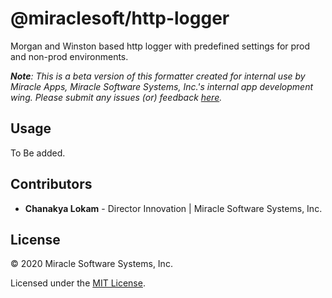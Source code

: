 # @miraclesoft/http-logger

Morgan and Winston based http logger with predefined settings for prod and non-prod environments.

**_Note_**_: This is a beta version of this formatter created for internal use by Miracle Apps, Miracle Software Systems, Inc.'s internal app development wing. Please submit any issues (or) feedback [here](https://github.com/miracleapps/eslint-formatter-html/issues)._

## Usage

To Be added.

## Contributors

- **Chanakya Lokam** - Director Innovation | Miracle Software Systems, Inc.

## License

© 2020 Miracle Software Systems, Inc.

Licensed under the [MIT License](LICENSE).
